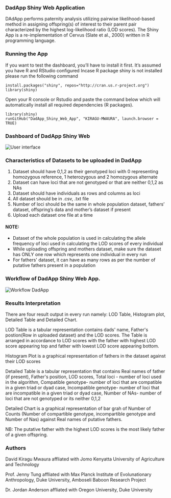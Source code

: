 ### DadApp Shiny Web Application
DAdApp performs paternity analysis utilizing pairwise likelihood-based method in assigning offspring(s) of interest to their parent pair characterized by the highest
log-likelihood ratio (LOD scores).
The Shiny App is a re-implementation of Cervus (Slate et al., 2000) written in R programming language.
### Running the App
If you want to test the dashboard, you’ll have to install it first. It’s assumed you have R and RStudio configured
Incase R package shiny is not installed please run the following command
```
install.packages("shiny", repos="http://cran.us.r-project.org")
library(shiny)
```
Open your R console or Rstudio and paste the command below which will automatically install all required dependencies (R packages).
```
library(shiny)
runGitHub("DadApp_Shiny_Web_App", "KIRAGU-MWAURA", launch.browser = TRUE)
```
### Dashboard of DadApp Shiny Web

![User interface](https://github.com/KIRAGU-MWAURA/DadApp_Shiny_Web_App/assets/44839744/528c602b-9a27-4ed5-be28-56644b018f6a)

### Characteristics of Datasets to be uploaded in DadApp
1. Dataset should have 0,1,2 as their genotyped loci with 0 representing homozygous reference, 1 heterozygous and 2 homozygous alternate
2. Dataset can have loci that are not genotyped or that are neither 0,1,2 as NAs
3. Dataset should have individuals as rows and columns as loci
4. All dataset should be in .csv, .txt file
5. Number of loci should be the same in whole population dataset, fathers’ dataset, offspring’s data and mother’s dataset if present
6. Upload each dataset one file at a time

#### NOTE:
- Dataset of the whole population is used in calculating the allele frequency of loci used in calculating the LOD scores of every individual
- While uploading offspring and mothers dataset, make sure the dataset has ONLY one row which represents one individual in every run
- For fathers' dataset, it can have as many rows as per the number of putative fathers present in a population

### Workflow of DadApp Shiny Web App.
![Workflow DadApp](https://github.com/KIRAGU-MWAURA/DadApp_Shiny_Web_App/assets/44839744/52f15c8c-92f3-4b29-937d-cc494ba535ca)

### Results Interpretation
There are four result output in every run namely: LOD Table, Histogram plot, Detailed Table and Detailed Chart.

LOD Table is a tabular representation contains dads' name, Father's postion(Row in uploaded dataset) and the LOD scores. The Table is arranged in accordance to LOD scores with the father with highest LOD score appearing top and father with lowest LOD score appearing bottom.

Histogram Plot is a graphical representation of fathers in the dataset against their LOD scores

Detailed Table is a tabular representation that contains Real names of father (if present), Father's position, LOD scores, Total loci - number of loci used in the algorithm, Compatible genotype- number of loci that are compatible in a given triad or dyad case, Incompatible genotype- number of loci that are incompatible in a given triad or dyad case, Number of NAs- number of loci that are not genotyped or its neither 0,1,2

Detailed Chart is a graphical representation of bar grah of Number of Counts (Number of compartible genotype, incompartible genotype and Number of Nas) against Real names of putative fathers.

NB: The putative father with the highest LOD scores is the most likely father of a given offspring.

### Authors
David Kiragu Mwaura affliated with Jomo Kenyatta University of Agriculture and Technology

Prof. Jenny Tung affliated with Max Planck Institute of Evolunationary Anthropology, Duke University, Amboseli Baboon Research Project

Dr. Jordan Anderson affliated with Oregon University, Duke University


